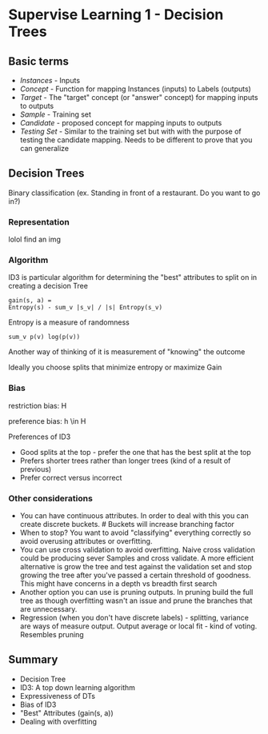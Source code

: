 # Supervise Learning 1 - Decision Trees

## Basic terms
- *Instances* - Inputs
- *Concept* - Function for mapping Instances (inputs) to Labels (outputs)
- *Target* - The "target" concept (or "answer" concept) for mapping inputs to outputs
- *Sample* - Training set
- *Candidate* - proposed concept for mapping inputs to outputs
- *Testing Set* - Similar to the training set but with with the purpose of testing the candidate mapping. Needs to be different to prove that you can generalize

## Decision Trees
Binary classification (ex. Standing in front of a restaurant. Do you want to go in?)

### Representation 
lolol find an img

### Algorithm
ID3 is particular algorithm for determining the "best" attributes to split on in creating a decision Tree

```
gain(s, a) = 
Entropy(s) - sum_v |s_v| / |s| Entropy(s_v)
```

Entropy is a measure of randomness


```
sum_v p(v) log(p(v))
```

Another way of thinking of it is measurement of "knowing" the outcome

Ideally you choose splits that minimize entropy or maximize Gain


### Bias

restriction bias: H

preference bias: h \in H

Preferences of ID3
- Good splits at the top - prefer the one that has the best split at the top
- Prefers shorter trees rather than longer trees (kind of a result of previous)
- Prefer correct versus incorrect

### Other considerations
- You can have continuous attributes. In order to deal with this you can create discrete buckets. # Buckets will increase branching factor
- When to stop? You want to avoid "classifying" everything correctly so avoid overusing attributes or overfitting. 
- You can use cross validation to avoid overfitting. Naive cross validation could be producing sever Samples and cross validate. A more efficient alternative is grow the tree and test against the validation set and stop growing the tree after you've passed a certain threshold of goodness. This might have concerns in a depth vs breadth first search
- Another option you can use is pruning outputs. In pruning build the full tree as though overfitting wasn't an issue and prune the branches that are unnecessary.
- Regression (when you don't have discrete labels) - splitting, variance are ways of measure output. Output average or local fit - kind of voting. Resembles pruning

## Summary
- Decision Tree
- ID3: A top down learning algorithm
- Expressiveness of DTs
- Bias of ID3
- "Best" Attributes (gain(s, a))
- Dealing with overfitting